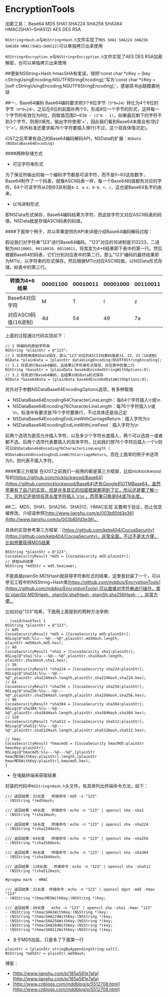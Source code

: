 # EncryptionTools
加密工具： Base64 MD5 SHA1 SHA224 SHA256 SHA384 HMAC(SHA1~SHA512) AES DES RSA

`NSString+Hash.m`与`NSString+Hash.h`文件实现了`MD5 SHA1 SHA224 SHA256 SHA384 HMAC(SHA1~SHA512)`可以单独拷贝出来使用

`NSString+Encryption.m`与`NSString+Encryption.h`文件实现了AES DES RSA加密解密，也可以单独拷贝出来使用

##更新NSString+Hash
hmacSHA有笔误，错把'const char *cKey = [key cStringUsingEncoding:NSUTF8StringEncoding];'写为'const char *cKey = [self cStringUsingEncoding:NSUTF8StringEncoding];'，感谢简书@靓模袭地球

##一、Base64编码
Base64编码要求把3个8位字节`（3*8=24）`转化为4个6位的字节`（4*6=24）`，之后在6位的前面补两个0，形成8位一个字节的形式，这样每一个字节的有效位为6位，则取值范围0~63`0 ~ (2^6 - 1)`。如果最后剩下的字符不到3个字节，则用0填充，输出字符使用'='，因此我们看到Base64末尾会有1到2个'='。另外标准还要求每76个字符要插入换行(不过，这个视具体情况定)。

iOS7之后苹果有自己的Base64编码解码API，NSData的扩展：`NSData (NSDataBase64Encoding)`


####两种存储方式
* 可见字符串形式

为了保证所输出的每一个编码字节都是可读字符，而不是0~63这些数字，Base64制作了一个码表，就像ASCII码表一样，每一个Base64码值都有对应的字符。64个可读字符从0到63非别是`A-Z、a-z、0-9、+、/`，这也是Base64名字的由来。

* 以16进制形式

即NSData形式保存，Base64编码结果为字符，而这些字符又对应ASCII码表的码值，NSData就是存储ASCII码表的码值。


####下面举个例子，并以苹果提供的API来详细介绍Base64编码解码过程：

假设我们对字符串"123"进行Base64编码，"123"对应的16进制是313233，二进制为`00110001、00110010、00110011`，将其变为4*6结果即下表中的第一行。然后根据Base64的码表，它们分别对应表中的第二行。那么"123"编码的最终结果即为MTIz，以字符串的形式保存。然后根据MTIz对应ASCII码值，以NSData形式存储，如表中的第三行。

转换为4*6结果 | 00001100 |   00010011 |  00001000 | 00110011
----|-------- | ---------- | --------- | --------
Base64对应字符|M        |  T         | I         | z
对应ASCII码值(16进制)|4d         |54         | 49        |7a

上面的过程通过代码实现如下：

```
// 1 待编码的原始字符串
NSString *plainStr = @"123";
// 2 将其转换成NSData保存，那么"123"对应的ASCII码表码值是31、32、33（16进制）
NSData *plainData = [plainStr dataUsingEncoding:NSUTF8StringEncoding];
// 3.1 将其进行Base64编码，且结果以字符串形式保存，对应表中的第二行
NSString *baseStr = [plainData base64EncodedStringWithOptions:0];
// 3.2 将其进行Base64编码，且结果以NSData形式保存
NSData *base64Data = [plainData base64EncodedDataWithOptions:0];
```
另外对于参数NSDataBase64EncodingOptions选项，有多种取值

* NSDataBase64Encoding64CharacterLineLength：每64个字符插入\r或\n
* NSDataBase64Encoding76CharacterLineLength：每76个字符插入\r或\n，标准中有要求是76个字符要换行，不过具体还是自己定
* NSDataBase64EncodingEndLineWithCarriageReturn：插入字符为\r
* NSDataBase64EncodingEndLineWithLineFeed：插入字符为\n

前两个选项为是否允许插入字符，以及多少个字符长度插入，两个可以选其一或者都不选。后两个选项代表要插入的具体字符。比如我们想76个字符后插入一个\r则可以`NSDataBase64Encoding76CharacterLineLength | NSDataBase64EncodingEndLineWithCarriageReturn`。而在上面举的例子中选项为0，则代表不插入字符。

####第三方框架
在iOS7之前我们一般用的都是第三方框架，比如nicklockwood写的[https://github.com/nicklockwood/Base64](https://github.com/nicklockwood/Base64)还有Google的GTMBase64，虽然苹果有了自己的实现，但是许多其它的加密框架都用到了它，所以还是要了解一下，另外它还提供任意长度字符插入`\r\n`，而苹果只能是64或76长度。

##二、MD5、SHA1、SHA256、SHA512、HMAC实现
主要用于验证，防止信息被修改。介绍请参照[http://www.jianshu.com/p/003b85fd3e36](http://www.jianshu.com/p/003b85fd3e36)。

具体的实现参考第三方框架：[https://github.com/kelp404/CocoaSecurity](https://github.com/kelp404/CocoaSecurity)。非常全面，不过不是太方便，比如想要获得MD5结果

```
NSString *plainStr = @"123";
CocoaSecurityResult *md5 = [CocoaSecurity md5:plainStr];
// 获取md5结果
NSString *md5Str = md5.hexLower;
```

不能直接plainStr.MD5Hash就获得字符串形式的结果，这里我封装了一个，可以参见工程中的NSString+Hash类[https://github.com/mddios/EncryptionTools](https://github.com/mddios/EncryptionTools),可以直接对字符串进行操作，类似`plainStr.MD5Hash、plainStr.sha1Hash···plainStr.sha256Hash···`，非常方便。

比如对@"123"哈希，下面用上面提到的两种方法举例:

```
- (void)hashTest {
NSString *plainStr = @"123";
// md5
CocoaSecurityResult *md5 = [CocoaSecurity md5:plainStr];
NSLog(@"md5:%lu---%@---%@",plainStr.md5Hash.length, plainStr.md5Hash,md5.hex);
// 40
CocoaSecurityResult *sha1 = [CocoaSecurity sha1:plainStr];
NSLog(@"sha1:%lu---%@---%@",plainStr.sha1Hash.length,  plainStr.sha1Hash,sha1.hex);
// 56
CocoaSecurityResult *sha224 = [CocoaSecurity sha224:plainStr];
NSLog(@"sha224:%lu---%@---%@",plainStr.sha224Hash.length,plainStr.sha224Hash,sha224.hex);
// 64
CocoaSecurityResult *sha256 = [CocoaSecurity sha256:plainStr];
NSLog(@"sha256:%lu---%@---%@",plainStr.sha256Hash.length,plainStr.sha256Hash,sha256.hex);
// 96
CocoaSecurityResult *sha384 = [CocoaSecurity sha384:plainStr];
NSLog(@"sha384:%lu---%@---%@",plainStr.sha384Hash.length,plainStr.sha384Hash,sha384.hex);
// 128
CocoaSecurityResult *sha512 = [CocoaSecurity sha512:plainStr];
NSLog(@"sha512:%lu---%@---%@",plainStr.sha512Hash.length,plainStr.sha512Hash,sha512.hex);

// hmac
CocoaSecurityResult *hmacmd5 = [CocoaSecurity hmacMd5:plainStr hmacKey:plainStr];
NSLog(@"hmacmd5:%lu---%@---%@",[plainStr hmacMD5WithKey:plainStr].length,[plainStr hmacMD5WithKey:plainStr],hmacmd5.hex);
}
```

* 在电脑终端来获取结果

封装的代码中`NSString+Hash.h`头文件，有具体列出终端命令方法，如下：

```
/// 返回结果：32长度   终端命令：md5 -s "123"
- (NSString *)md5Hash;

/// 返回结果：40长度   终端命令：echo -n "123" | openssl sha -sha1
- (NSString *)sha1Hash;

/// 返回结果：56长度   终端命令：echo -n "123" | openssl sha -sha224
- (NSString *)sha224Hash;

/// 返回结果：64长度   终端命令：echo -n "123" | openssl sha -sha256
- (NSString *)sha256Hash;

/// 返回结果：96长度   终端命令：echo -n "123" | openssl sha -sha384
- (NSString *)sha384Hash;

/// 返回结果：128长度   终端命令：echo -n "123" | openssl sha -sha512
- (NSString *)sha512Hash;

#pragma mark - HMAC

/// 返回结果：32长度  终端命令：echo -n "123" | openssl dgst -md5 -hmac "123"
- (NSString *)hmacMD5WithKey:(NSString *)key;

/// 返回结果：40长度   echo -n "123" | openssl sha -sha1 -hmac "123"
- (NSString *)hmacSHA1WithKey:(NSString *)key;
- (NSString *)hmacSHA224WithKey:(NSString *)key;
- (NSString *)hmacSHA256WithKey:(NSString *)key;
- (NSString *)hmacSHA384WithKey:(NSString *)key;
- (NSString *)hmacSHA512WithKey:(NSString *)key;
```


* 关于MD5加盐，只是多了下面第一行

```
plainStr = [plainStr stringByAppendingString:salt];
NSString *md5Str = plainStr.md5Hash;
```

博客：

* [http://www.jianshu.com/p/185a581e7afa](http://www.jianshu.com/p/185a581e7afa)
* [http://www.cnblogs.com/mddblog/p/5512708.html](http://www.cnblogs.com/mddblog/p/5512708.html)
